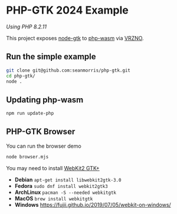 # PHP-GTK 2024 Example
*Using PHP 8.2.11*

This project exposes [node-gtk](https://github.com/romgrk/node-gtk) to [php-wasm](https://github.com/seanmorris/php-wasm) via [VRZNO](https://github.com/seanmorris/vrzno).

## Run the simple example
```bash
git clone git@github.com:seanmorris/php-gtk.git
cd php-gtk/
node .
```

## Updating php-wasm
```bash
npm run update-php
```

## PHP-GTK Browser
You can run the browser demo

```bash
node browser.mjs
```

You may need to install [WebKit2 GTK+](https://webkitgtk.org/)

* **Debian** `apt-get install libwebkit2gtk-3.0`
* **Fedora** `sudo dnf install webkit2gtk3`
* **ArchLinux** `pacman -S --needed webkitgtk`
* **MacOS** `brew install webkitgtk`
* **Windows** https://fujii.github.io/2019/07/05/webkit-on-windows/
